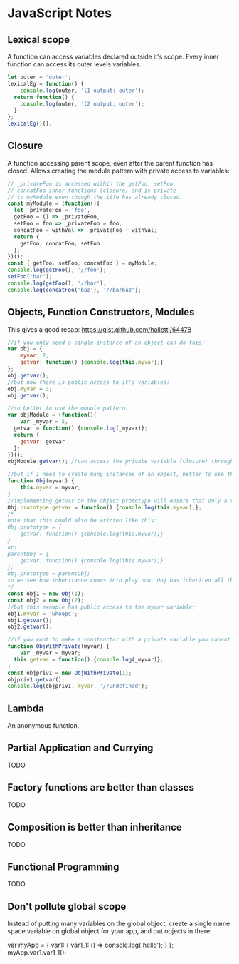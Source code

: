# JavaScript Notes

## Lexical scope

A function can access variables declared outside it's scope. Every inner function can access its outer levels variables.

```javascript
let outer = 'outer';
lexicalEg = function() {
	console.log(outer, 'l1 output: outer');
  return function() {
  	console.log(outer, 'l2 output: outer');
  }
};
lexicalEg()();
```

## Closure

A function accessing parent scope, even after the parent function has closed. Allows creating the module pattern with private access to variables:

```javascript
// _privateFoo is accessed within the getFoo, setFoo,
// concatFoo inner functions (closure) and is private
// to myModule even though the iife has already closed.
const myModule = (function(){
  let _privateFoo = 'foo',
  getFoo = () => _privateFoo,
  setFoo = foo => _privateFoo = foo,
  concatFoo = withVal => _privateFoo + withVal;
  return {
    getFoo, concatFoo, setFoo
  };
})();
const { getFoo, setFoo, concatFoo } = myModule;
console.log(getFoo(), '//foo');
setFoo('bar');
console.log(getFoo(), '//bar');
console.log(concatFoo('baz'), '//barbaz');
```

## Objects, Function Constructors, Modules

This gives a good recap: https://gist.github.com/hallettj/64478

```javascript
//if you only need a single instance of an object can do this:
var obj = {
	myvar: 2,
	getvar: function() {console.log(this.myvar);}
};
obj.getvar();
//but now there is public access to it's variables:
obj.myvar = 3;
obj.getvar();

//so better to use the module pattern:
var objModule = (function(){
	var _myvar = 5,
  getvar = function() {console.log(_myvar)};
  return {
  	getvar: getvar
  };
})();
objModule.getvar(); //can access the private variable (closure) through public method

//but if I need to create many instances of an object, better to use the constructor in combination with prototype to save on memory:
function Obj(myvar) {
	this.myvar = myvar;
}
//implementing getvar on the object prototype will ensure that only a single instance of the getvar function is instantiated even with multiple instances of Obj - saving memory:
Obj.prototype.getvar = function() {console.log(this.myvar);};
/*
note that this could also be written like this:
Obj.prototype = {
	getvar: function() {console.log(this.myvar);}
}
or:
parentObj = {
	getvar: function() {console.log(this.myvar);}
};
Obj.prototype = parentObj;
so we see how inheritance comes into play now, Obj has inherited all the methods and variables from parentObj. It would also inherit the parentObj.prototype. Therefore Obj could potentially access a function defined on it's grandfather's prototype in this way. This proptotype bubbling is called delegation.
*/
const obj1 = new Obj(1);
const obj2 = new Obj(2);
//but this example has public access to the myvar variable:
obj1.myvar = 'whoops';
obj1.getvar();
obj2.getvar();

//if you want to make a constructor with a private variable you cannot use the prototype (because the prototype will not have access to the private variable) so will need to define the method within the constructor function also. I dont think it's worth it, because I am using the constructor to instantiate many objects - so memory usage will suffer - my trade off would be to use the prototype to save memory and allow public access to the variable.
function ObjWithPrivate(myvar) {
	var _myvar = myvar;
  this.getvar = function() {console.log(_myvar)};
}
const objpriv1 = new ObjWithPrivate(1);
objpriv1.getvar();
console.log(objpriv1._myvar, '//undefined');
```

## Lambda

An anonymous function.

## Partial Application and Currying

TODO

## Factory functions are better than classes

TODO

## Composition is better than inheritance

TODO

## Functional Programming

TODO

## Don't pollute global scope

Instead of putting many variables on the global object, create a single name space variable on global object for your app, and put objects in there:

var myApp = {
	var1: {
		var1_1: () => console.log('hello');
	}
};
myApp.var1.var1_1();
